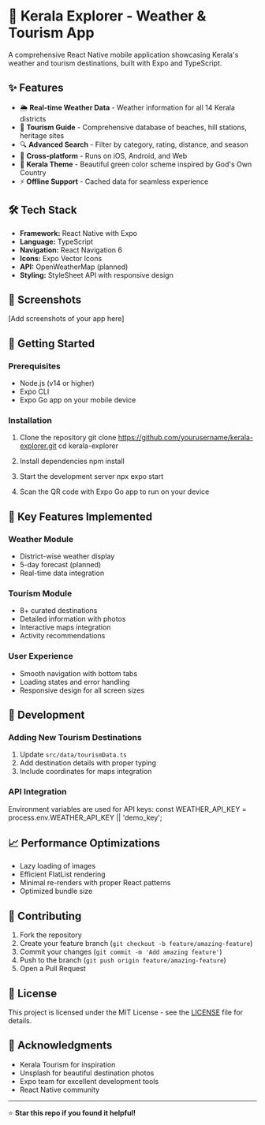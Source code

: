 # 🌴 Kerala Explorer - Weather & Tourism App

A comprehensive React Native mobile application showcasing Kerala's weather and tourism destinations, built with Expo and TypeScript.

## ✨ Features

- 🌦️ **Real-time Weather Data** - Weather information for all 14 Kerala districts
- 📍 **Tourism Guide** - Comprehensive database of beaches, hill stations, heritage sites
- 🔍 **Advanced Search** - Filter by category, rating, distance, and season
- 📱 **Cross-platform** - Runs on iOS, Android, and Web
- 🎨 **Kerala Theme** - Beautiful green color scheme inspired by God's Own Country
- ⚡ **Offline Support** - Cached data for seamless experience

## 🛠️ Tech Stack

- **Framework:** React Native with Expo
- **Language:** TypeScript
- **Navigation:** React Navigation 6
- **Icons:** Expo Vector Icons
- **API:** OpenWeatherMap (planned)
- **Styling:** StyleSheet API with responsive design

## 📱 Screenshots

[Add screenshots of your app here]

## 🚀 Getting Started

### Prerequisites
- Node.js (v14 or higher)
- Expo CLI
- Expo Go app on your mobile device

### Installation

1. Clone the repository
git clone https://github.com/yourusername/kerala-explorer.git
cd kerala-explorer

2. Install dependencies
npm install

3. Start the development server
npx expo start

4. Scan the QR code with Expo Go app to run on your device

## 🌟 Key Features Implemented

### Weather Module
- District-wise weather display
- 5-day forecast (planned)
- Real-time data integration

### Tourism Module
- 8+ curated destinations
- Detailed information with photos
- Interactive maps integration
- Activity recommendations

### User Experience
- Smooth navigation with bottom tabs
- Loading states and error handling
- Responsive design for all screen sizes

## 🔧 Development

### Adding New Tourism Destinations
1. Update `src/data/tourismData.ts`
2. Add destination details with proper typing
3. Include coordinates for maps integration

### API Integration
Environment variables are used for API keys:
const WEATHER_API_KEY = process.env.WEATHER_API_KEY || 'demo_key';


## 📈 Performance Optimizations

- Lazy loading of images
- Efficient FlatList rendering
- Minimal re-renders with proper React patterns
- Optimized bundle size

## 🤝 Contributing

1. Fork the repository
2. Create your feature branch (`git checkout -b feature/amazing-feature`)
3. Commit your changes (`git commit -m 'Add amazing feature'`)
4. Push to the branch (`git push origin feature/amazing-feature`)
5. Open a Pull Request

## 📄 License

This project is licensed under the MIT License - see the [LICENSE](LICENSE) file for details.

## 🙏 Acknowledgments

- Kerala Tourism for inspiration
- Unsplash for beautiful destination photos
- Expo team for excellent development tools
- React Native community

---

⭐ **Star this repo if you found it helpful!**
